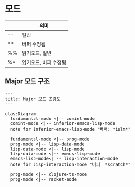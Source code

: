 # 모드

|     | 의미                  |
| --- | --------------------- |
| --  | 일반                  |
| **  | 버퍼 수정됨           |
| %%  | 읽기모드, 일반        |
| %*  | 읽기모드, 버퍼 수정됨 |

## Major 모드 구조

<pre class="mermaid">
---
title: Major 모드 조감도
---

classDiagram
  fundamental-mode <|-- comint-mode
  comint-mode <|-- inferior-emacs-lisp-mode
  note for inferior-emacs-lisp-mode "버퍼: *ielm*"

  fundamental-mode <|-- prog-mode
  prog-mode <|-- lisp-data-mode
  lisp-data-mode <|-- lisp-mode
  lisp-data-mode <|-- emacs-lisp-mode
  emacs-lisp-mode<| -- lisp-interaction-mode 
  note for lisp-interaction-mode "버퍼: *scratch*"

  prog-mode <|-- clojure-ts-mode
  prog-mode <|-- racket-mode
</pre>

<script type="module">
  import mermaid from 'https://cdn.jsdelivr.net/npm/mermaid@10/dist/mermaid.esm.min.mjs';
</script>